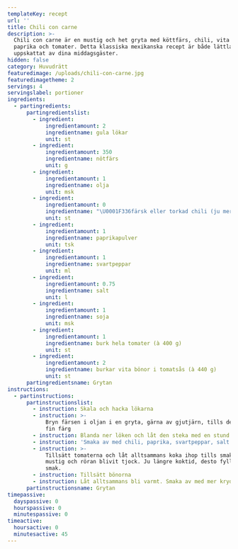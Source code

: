 ```yaml
---
templateKey: recept
url: ''
title: Chili con carne
description: >-
  Chili con carne är en mustig och het gryta med köttfärs, chili, vita bönor,
  paprika och tomater. Detta klassiska mexikanska recept är både lättlagat och
  uppskattat av dina middagsgäster.
hidden: false
category: Huvudrätt
featuredimage: /uploads/chili-con-carne.jpg
featuredimagetheme: 2
servings: 4
servingslabel: portioner
ingredients:
  - partingredients:
      partingredientslist:
        - ingredient:
            ingredientamount: 2
            ingredientname: gula lökar
            unit: st
        - ingredient:
            ingredientamount: 350
            ingredientname: nötfärs
            unit: g
        - ingredient:
            ingredientamount: 1
            ingredientname: olja
            unit: msk
        - ingredient:
            ingredientamount: 0
            ingredientname: "\U0001F336färsk eller torkad chili (ju mer, desto bättre)"
            unit: st
        - ingredient:
            ingredientamount: 1
            ingredientname: paprikapulver
            unit: tsk
        - ingredient:
            ingredientamount: 1
            ingredientname: svartpeppar
            unit: ml
        - ingredient:
            ingredientamount: 0.75
            ingredientname: salt
            unit: l
        - ingredient:
            ingredientamount: 1
            ingredientname: soja
            unit: msk
        - ingredient:
            ingredientamount: 1
            ingredientname: burk hela tomater (à 400 g)
            unit: st
        - ingredient:
            ingredientamount: 2
            ingredientname: burkar vita bönor i tomatsås (à 440 g)
            unit: st
      partingredientsname: Grytan
instructions:
  - partinstructions:
      partinstructionslist:
        - instruction: Skala och hacka lökarna
        - instruction: >-
            Bryn färsen i oljan i en gryta, gärna av gjutjärn, tills den fått
            fin färg
        - instruction: Blanda ner löken och låt den steka med en stund
        - instruction: 'Smaka av med chili, paprika, svartpeppar, salt och soja'
        - instruction: >-
            Tillsätt tomaterna och låt alltsammans koka ihop tills smaken är
            mustig och röran blivit tjock. Ju längre koktid, desto fylligare
            smak.
        - instruction: Tillsätt bönorna
        - instruction: Låt alltsammans bli varmt. Smaka av med mer kryddor om så behövs.
      partinstructionsname: Grytan
timepassive:
  dayspassive: 0
  hourspassive: 0
  minutespassive: 0
timeactive:
  hoursactive: 0
  minutesactive: 45
---
```


